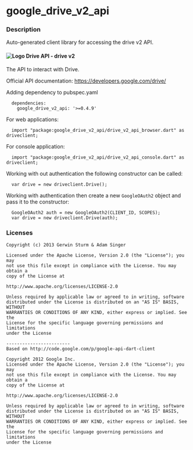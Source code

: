 # google_drive_v2_api

### Description

Auto-generated client library for accessing the drive v2 API.

#### ![Logo](https://ssl.gstatic.com/docs/doclist/images/drive_icon_16.png) Drive API - drive v2

The API to interact with Drive.

Official API documentation: https://developers.google.com/drive/

Adding dependency to pubspec.yaml

```
  dependencies:
    google_drive_v2_api: '>=0.4.9'
```

For web applications:

```
  import "package:google_drive_v2_api/drive_v2_api_browser.dart" as driveclient;
```

For console application:

```
  import "package:google_drive_v2_api/drive_v2_api_console.dart" as driveclient;
```

Working with out authentication the following constructor can be called:

```
  var drive = new driveclient.Drive();
```

Working with authentication then create a new `GoogleOAuth2` object and pass it to the constructor:


```
  GoogleOAuth2 auth = new GoogleOAuth2(CLIENT_ID, SCOPES);
  var drive = new driveclient.Drive(auth);
```

### Licenses

```
Copyright (c) 2013 Gerwin Sturm & Adam Singer

Licensed under the Apache License, Version 2.0 (the "License"); you may 
not use this file except in compliance with the License. You may obtain a 
copy of the License at

http://www.apache.org/licenses/LICENSE-2.0

Unless required by applicable law or agreed to in writing, software
distributed under the License is distributed on an "AS IS" BASIS, WITHOUT
WARRANTIES OR CONDITIONS OF ANY KIND, either express or implied. See the
License for the specific language governing permissions and limitations 
under the License

------------------------
Based on http://code.google.com/p/google-api-dart-client

Copyright 2012 Google Inc.
Licensed under the Apache License, Version 2.0 (the "License"); you may 
not use this file except in compliance with the License. You may obtain a
copy of the License at

http://www.apache.org/licenses/LICENSE-2.0

Unless required by applicable law or agreed to in writing, software
distributed under the License is distributed on an "AS IS" BASIS, WITHOUT
WARRANTIES OR CONDITIONS OF ANY KIND, either express or implied. See the
License for the specific language governing permissions and limitations 
under the License

```
